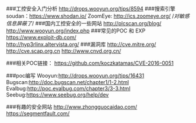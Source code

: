 ###工控安全入门分析
	http://drops.wooyun.org/tips/8594
###搜索引擎
	soudan：https://www.shodan.io/ 
	ZoomEye:  http://ics.zoomeye.org/ /*对敏感信息屏蔽了*/
###国内工控安全的一些网站
	http://plcscan.org/blog/     
	http://www.wooyun.org/index.php
###常见的POC 和 EXP
	https://www.exploit-db.com/  
	http://hyp3rlinx.altervista.org/
###漏洞库
	http://cve.mitre.org/
	http://cve.scap.org.cn
	http://www.cnvd.org.cn/


###相关POC链接：
	https://github.com/koczkatamas/CVE-2016-0051

###poc编写
	Wooyun:http://drops.wooyun.org/tips/16431
  Bugscan:http://doc.bugscan.net/chapter1/1-2.html 
  Evalbug:http://poc.evalbug.com/chapter3/3-3.html
  Seebug:https://www.seebug.org/help/dev


###有趣的安全网站
	http://www.zhongguocaidao.com/
  https://segmentfault.com/

